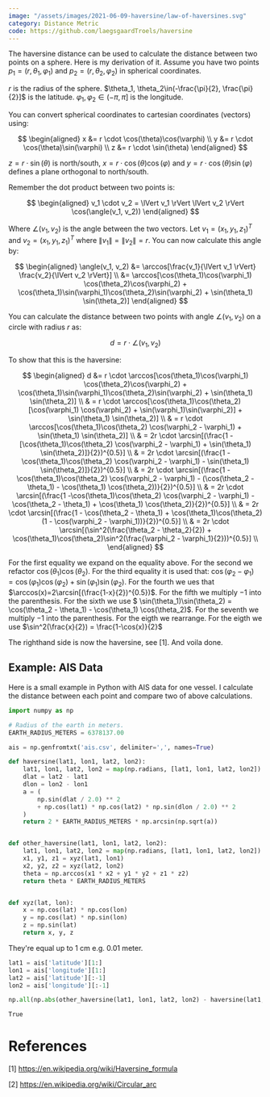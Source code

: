 ```yaml
---
image: "/assets/images/2021-06-09-haversine/law-of-haversines.svg"
category: Distance Metric
code: https://github.com/laegsgaardTroels/haversine
---
```

The haversine distance can be used to calculate the distance between two points on a sphere. Here is my derivation of it.<!--more--> Assume you have two points $p_1 = (r, \theta_1, \varphi_1)$ and $p_2=(r, \theta_2, \varphi_2)$ in spherical coordinates. 

$r$ is the radius of the sphere. $\theta_1, \theta_2\in(-\frac{\pi}{2}, \frac{\pi}{2}]$ is the latitude. $\varphi_1, \varphi_2\in(-\pi, \pi]$ is the longitude.

You can convert spherical coordinates to cartesian coordinates (vectors) using:

$$
\begin{aligned}
x &= r \cdot \cos(\theta)\cos(\varphi) \\
y &= r \cdot \cos(\theta)\sin(\varphi) \\
z &= r \cdot \sin(\theta)
\end{aligned}
$$

$z = r \cdot \sin(\theta)$ is north/south, $x = r \cdot \cos(\theta)\cos(\varphi)$ and $y = r \cdot \cos(\theta)\sin(\varphi)$ defines a plane orthogonal to north/south.

Remember the dot product between two points is:

$$
\begin{aligned}
    v_1 \cdot v_2 = \lVert v_1 \rVert \lVert v_2 \rVert \cos(\angle(v_1, v_2))
\end{aligned}
$$

Where $\angle(v_1, v_2)$ is the angle between the two vectors. Let $v_1 = (x_1, y_1, z_1)^T$ and $v_2 = (x_1, y_1, z_1)^T$ where $\lVert v_1 \rVert = \lVert v_2 \rVert = r$. You can now calculate this angle by:

$$
\begin{aligned}
\angle(v_1, v_2) 
&= \arccos[\frac{v_1}{\lVert v_1 \rVert} \frac{v_2}{\lVert v_2 \rVert}] \\
&= \arccos[\cos(\theta_1)\cos(\varphi_1) \cos(\theta_2)\cos(\varphi_2) + \cos(\theta_1)\sin(\varphi_1)\cos(\theta_2)\sin(\varphi_2) + \sin(\theta_1) \sin(\theta_2)]
\end{aligned}
$$

You can calculate the distance between two points with angle $\angle(v_1, v_2)$ on a circle with radius $r$ as:

$$
d = r \cdot \angle(v_1, v_2)
$$

To show that this is the haversine:

$$
\begin{aligned}
d &= r \cdot \arccos[\cos(\theta_1)\cos(\varphi_1) \cos(\theta_2)\cos(\varphi_2) + \cos(\theta_1)\sin(\varphi_1)\cos(\theta_2)\sin(\varphi_2) + \sin(\theta_1) \sin(\theta_2)] \\
& = r \cdot \arccos[\cos(\theta_1)\cos(\theta_2) [\cos(\varphi_1) \cos(\varphi_2) + \sin(\varphi_1)\sin(\varphi_2)] + \sin(\theta_1) \sin(\theta_2)] \\
& = r \cdot \arccos[\cos(\theta_1)\cos(\theta_2) \cos(\varphi_2 - \varphi_1) + \sin(\theta_1) \sin(\theta_2)] \\
& = 2r \cdot \arcsin[(\frac{1 -[\cos(\theta_1)\cos(\theta_2) \cos(\varphi_2 - \varphi_1) + \sin(\theta_1) \sin(\theta_2)]}{2})^{0.5}] \\
& = 2r \cdot \arcsin[(\frac{1 -\cos(\theta_1)\cos(\theta_2) \cos(\varphi_2 - \varphi_1) - \sin(\theta_1) \sin(\theta_2)]}{2})^{0.5}] \\
& = 2r \cdot \arcsin[(\frac{1 -\cos(\theta_1)\cos(\theta_2) \cos(\varphi_2 - \varphi_1) - (\cos(\theta_2 - \theta_1) - \cos(\theta_1) \cos(\theta_2))}{2})^{0.5}] \\
& = 2r \cdot \arcsin[(\frac{1 -\cos(\theta_1)\cos(\theta_2) \cos(\varphi_2 - \varphi_1) - \cos(\theta_2 - \theta_1) + \cos(\theta_1) \cos(\theta_2)}{2})^{0.5}] \\
& = 2r \cdot \arcsin[(\frac{1 - \cos(\theta_2 - \theta_1) + \cos(\theta_1)\cos(\theta_2) (1 - \cos(\varphi_2 - \varphi_1))}{2})^{0.5}] \\
& = 2r \cdot \arcsin[(\sin^2(\frac{\theta_2 - \theta_2}{2}) + \cos(\theta_1)\cos(\theta_2)\sin^2(\frac{\varphi_2 - \varphi_1}{2}))^{0.5}] \\
\end{aligned}
$$

For the first equality we expand on the equality above. For the second we refactor $\cos(\theta_1)\cos(\theta_2)$. For the third equality it is used that: $\cos(\varphi_2 - \varphi_1) = \cos(\varphi_1) \cos(\varphi_2) + \sin(\varphi_1)\sin(\varphi_2)$. For the fourth we ues that $\arccos(x)=2\arcsin[(\frac{1-x}{2})^{0.5})$. For the fifth we multiply $-1$ into the parenthesis. For the sixth we use $ \sin(\theta_1)\sin(\theta_2) = \cos(\theta_2 - \theta_1) - \cos(\theta_1) \cos(\theta_2)$. For the seventh we multiply $-1$ into the parenthesis. For the eigth we rearrange. For the eigth we use $\sin^2(\frac{x}{2}) = \frac{1-\cos(x)}{2}$

The righthand side is now the haversine, see [1]. And voila done.

## Example: AIS Data

Here is a small example in Python with AIS data for one vessel. I calculate the distance between each point and compare two of above calculations.


```python
import numpy as np

# Radius of the earth in meters.
EARTH_RADIUS_METERS = 6378137.00

ais = np.genfromtxt('ais.csv', delimiter=',', names=True) 

def haversine(lat1, lon1, lat2, lon2):
    lat1, lon1, lat2, lon2 = map(np.radians, [lat1, lon1, lat2, lon2])
    dlat = lat2 - lat1
    dlon = lon2 - lon1
    a = (
        np.sin(dlat / 2.0) ** 2
        + np.cos(lat1) * np.cos(lat2) * np.sin(dlon / 2.0) ** 2
    )
    return 2 * EARTH_RADIUS_METERS * np.arcsin(np.sqrt(a))


def other_haversine(lat1, lon1, lat2, lon2):
    lat1, lon1, lat2, lon2 = map(np.radians, [lat1, lon1, lat2, lon2])
    x1, y1, z1 = xyz(lat1, lon1)
    x2, y2, z2 = xyz(lat2, lon2)
    theta = np.arccos(x1 * x2 + y1 * y2 + z1 * z2)
    return theta * EARTH_RADIUS_METERS


def xyz(lat, lon):
    x = np.cos(lat) * np.cos(lon)
    y = np.cos(lat) * np.sin(lon)
    z = np.sin(lat)
    return x, y, z 
```

They're equal up to 1 cm e.g. 0.01 meter.


```python
lat1 = ais['latitude'][1:]
lon1 = ais['longitude'][1:]
lat2 = ais['latitude'][:-1]
lon2 = ais['longitude'][:-1]

np.all(np.abs(other_haversine(lat1, lon1, lat2, lon2) - haversine(lat1, lon1, lat2, lon2)) < 0.01)
```




    True



# References

[1] https://en.wikipedia.org/wiki/Haversine_formula

[2] https://en.wikipedia.org/wiki/Circular_arc
